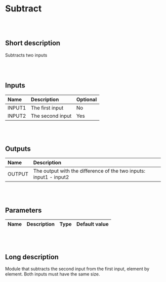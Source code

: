# Subtract


<br><br>
## Short description

Subtracts two inputs

<br><br>

## Inputs

|Name|Description|Optional|
|:----|:-----------|:-------|
|INPUT1|The first input|No|
|INPUT2|The second input|Yes|

<br><br>

## Outputs

|Name|Description|
|:----|:-----------|
|OUTPUT|The output with the difference of the two inputs: input1 - input2|

<br><br>

## Parameters

|Name|Description|Type|Default value|
|:----|:-----------|:----|:-------------|

<br><br>
## Long description
Module that subtracts the second input from the first input, element by element.
		Both inputs must have the same size.